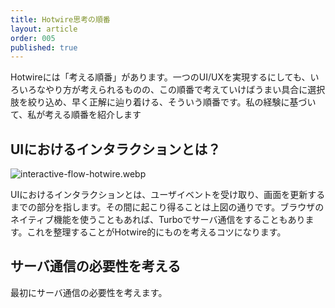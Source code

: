 ```yaml
---
title: Hotwire思考の順番
layout: article
order: 005
published: true
---
```


Hotwireには「考える順番」があります。一つのUI/UXを実現するにしても、いろいろなやり方が考えられるものの、この順番で考えていけばうまい具合に選択肢を絞り込め、早く正解に辿り着ける、そういう順番です。私の経験に基づいて、私が考える順番を紹介します

## UIにおけるインタラクションとは？

![interactive-flow-hotwire.webp](content_images/interactive-flow-hotwire.webp "mx-auto max-w-[600px]")

UIにおけるインタラクションとは、ユーザイベントを受け取り、画面を更新するまでの部分を指します。その間に起こり得ることは上図の通りです。ブラウザのネイティブ機能を使うこともあれば、Turboでサーバ通信をすることもあります。これを整理することがHotwire的にものを考えるコツになります。

## サーバ通信の必要性を考える

最初にサーバ通信の必要性を考えます。
